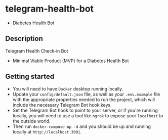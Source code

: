 # telegram-health-bot
- Diabetes Health Bot

## Description
Telegram Health Check-in Bot
- Minimal Viable Product (MVP) for a Diabetes Health Bot

## Getting started
- You will need to have `Docker` desktop running locally.
- Update your `config/default.json` file, as well as your `.env.example` file with the appropriate properties needed to run the project, which will include the necessary Telegram Bot hook keys.
- Set the Telegram Bot hook to point to your server, or if you're running locally, you will need to use a tool like `ngrok` to expose your `localhost` to the outside world.
- Then run `docker-compose up -d` and you should be up and running locally at `http://localhost:3001`.


